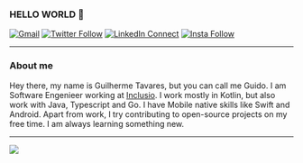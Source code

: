 ### HELLO WORLD 👋
[![Gmail](https://img.shields.io/badge/%20-Send%20Mail-black?color=14171A&labelColor=ffffff&logo=gmail)](mailto:mguilhermetavares@gmail.com?subject=From%20GitHub&body=Hi,%20there.%20Found%20you%20via%20GitHub%20profile%20README.)
[![Twitter Follow](https://img.shields.io/badge/dynamic/json.svg?color=14171A&labelColor=37474f&logo=twitter&logoColor=4fc3f7&label=&query=%24[0].followers_count&url=https%3A%2F%2Fcdn.syndication.twimg.com%2Fwidgets%2Ffollowbutton%2Finfo.json%3Fscreen_names%3Dtavares_guido&suffix=%20Followers)](https://twitter.com/tavares_guido)
[![LinkedIn Connect](https://img.shields.io/badge/%20-Connect-black?color=14171A&labelColor=212121&logo=linkedin&logoColor=ffffff)](https://www.linkedin.com/in/mguilhermetavares/)
[![Insta Follow](https://img.shields.io/badge/%20-Follow-black?logo=instagram)](https://www.instagram.com/_instaguido/)

---------------------------------------------------------------------------------------------------------------------------------------------------------------------------------

### About me

Hey there, my name is Guilherme Tavares, but you can call me Guido. I am Software Engenieer working at [Inclusio](https://www.inclusio.io/). I work mostly in Kotlin, but also work with Java, Typescript and Go. I have Mobile native skills like Swift and Android. Apart from work, I try contributing to open-source projects on my free time. I am always learning something new.

---------------------------------------------------------------------------------------------------------------------------------------------------------------------------------

![](https://komarev.com/ghpvc/?username=mguilhermetavares)
